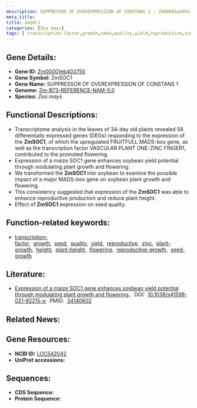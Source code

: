 ```yaml
---
description: SUPPRESSOR OF OVEREXPRESSION OF CONSTANS 1 ; Zm00001eb403750 ; Zea mays
meta_title:
title: ZmSOC1
categories: [Zea mays]
tags: [ transcription factor,growth,seed,quality,yield,reproductive,zinc,plant growth,height,plant height,flowering,reproductive growth,seed growth ]
---
```


## Gene Details:
- **Gene ID:**	[Zm00001eb403750](https://www.maizegdb.org/gene_center/gene/Zm00001eb403750)
- **Gene Symbol:** ZmSOC1
- **Gene Name:** SUPPRESSOR OF OVEREXPRESSION OF CONSTANS 1
- **Genome:** [Zm-B73-REFERENCE-NAM-5.0](https://www.maizegdb.org/genome/assembly/Zm-B73-REFERENCE-NAM-5.0)
- **Species:** *Zea mays*

## Functional Descriptions:
   - Transcriptome analysis in the leaves of 34-day old plants revealed 58 differentially expressed genes (DEGs) responding to the expression of the **ZmSOC1**, of which the upregulated FRUITFULL MADS-box gene, as well as the transcription factor VASCULAR PLANT ONE-ZINC FINGER1, contributed to the promoted flowering.
   - Expression of a maize SOC1 gene enhances soybean yield potential through modulating plant growth and flowering.
   - We transformed the **ZmSOC1** into soybean to examine the possible impact of a major MADS-box gene on soybean plant growth and flowering.
   - This consistency suggested that expression of the **ZmSOC1** was able to enhance reproductive production and reduce plant height.
   - Effect of **ZmSOC1** expression on seed quality.

## Function-related keywords:
- [transcription-factor](/tags/transcription-factor/),&nbsp;&nbsp;[growth](/tags/growth/),&nbsp;&nbsp;[seed](/tags/seed/),&nbsp;&nbsp;[quality](/tags/quality/),&nbsp;&nbsp;[yield](/tags/yield/),&nbsp;&nbsp;[reproductive](/tags/reproductive/),&nbsp;&nbsp;[zinc](/tags/zinc/),&nbsp;&nbsp;[plant-growth](/tags/plant-growth/),&nbsp;&nbsp;[height](/tags/height/),&nbsp;&nbsp;[plant-height](/tags/plant-height/),&nbsp;&nbsp;[flowering](/tags/flowering/),&nbsp;&nbsp;[reproductive-growth](/tags/reproductive-growth/),&nbsp;&nbsp;[seed-growth](/tags/seed-growth/)

## Literature:
   - [Expression of a maize SOC1 gene enhances soybean yield potential through modulating plant growth and flowering.]( https://www.nature.com/articles/s41598-021-92215-x).&nbsp;&nbsp;DOI:&nbsp;&nbsp;[10.1038/s41598-021-92215-x](https://www.nature.com/articles/s41598-021-92215-x);&nbsp;&nbsp;PMID:&nbsp;&nbsp;[34140602](https://pubmed.ncbi.nlm.nih.gov/34140602/)

## Related News:

## Gene Resources:
- **NCBI ID:** [LOC542042](https://www.ncbi.nlm.nih.gov/gene/?term=LOC542042)
- **UniProt accessions:** [](https://www.uniprot.org/uniprotkb//entry)



## Sequences:
- **CDS Sequence:**
- **Protein Sequence:**

